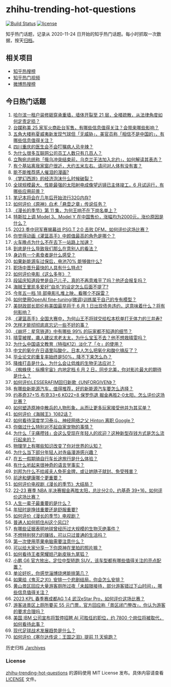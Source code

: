 # zhihu-trending-hot-questions

[![Build Status](https://github.com/justjavac/zhihu-trending-hot-questions/workflows/ci/badge.svg?branch=master)](https://github.com/justjavac/zhihu-trending-hot-questions/actions)
[![license](https://img.shields.io/github/license/justjavac/zhihu-trending-hot-questions)](https://github.com/justjavac/zhihu-trending-hot-questions/blob/master/LICENSE)

知乎热门话题，记录从 2020-11-24
日开始的知乎热门话题。每小时抓取一次数据，按天[归档](./archives)。

## 相关项目

- [知乎热搜榜](https://github.com/justjavac/zhihu-trending-top-search)
- [知乎热门视频](https://github.com/justjavac/zhihu-trending-hot-video)
- [微博热搜榜](https://github.com/justjavac/weibo-trending-hot-search)

## 今日热门话题

<!-- BEGIN -->
<!-- 最后更新时间 Wed May 03 2023 05:01:43 GMT+0800 (China Standard Time) -->

1. [哈尔滨一租户装修砸穿承重墙，墙体开裂至 21 层，全楼疏散，从法律角度如何定责定损？](https://www.zhihu.com/question/598700762)
1. [台媒称美 25 家军火商赴台军售，有哪些信息值得关注？会带来哪些影响？](https://www.zhihu.com/question/598740916)
1. [五角大楼称夏威夷新发现气球但「无威胁」，美官员称「相信不是中国的」，有哪些信息值得关注？](https://www.zhihu.com/question/598703014)
1. [四川重庆的医生会不会叮嘱病人忌辛辣？](https://www.zhihu.com/question/597926875)
1. [为什么很多互联网公司员工人数只有几百人？](https://www.zhihu.com/question/264687820)
1. [立陶宛总统称「俄乌冲突结束前，乌克兰无法加入北约」，如何解读其表态？](https://www.zhihu.com/question/598619777)
1. [有个基站离我家窗户很近，大约五米左右。请问对人体有没有害？](https://www.zhihu.com/question/593255596)
1. [能不能推荐感人催泪的漫画?](https://www.zhihu.com/question/403580229)
1. [《梦幻西游》的经济泡沫什么时候破裂？](https://www.zhihu.com/question/391240352)
1. [全球规模最大、性能最强的太阳射电成像望远镜已主体竣工，6 月试运行，有哪些应用前景？](https://www.zhihu.com/question/598737544)
1. [笔记本将会在几年后开始流行32G内存?](https://www.zhihu.com/question/576909246)
1. [如何评价《原神》白术「悬壶之章」传说任务？](https://www.zhihu.com/question/598751278)
1. [《漫长的季节》第 11 集，为何王响不在下岗名单上？](https://www.zhihu.com/question/598538553)
1. [特斯拉上调 Model 3、Model Y 在中国售价，涨幅均为2000元，涨价原因是什么？](https://www.zhihu.com/question/598717380)
1. [2023 季中冠军赛揭幕战 PSG.T 2:0 击败 DFM，如何评价这场比赛？](https://www.zhihu.com/question/598752979)
1. [你觉得动画《灌篮高手》中颜值最高的角色是哪个？](https://www.zhihu.com/question/459263961)
1. [火车晚点为什么不在去下一站路上加速？](https://www.zhihu.com/question/595921159)
1. [到底是什么导致我们那么在意别人的看法？](https://www.zhihu.com/question/595661637)
1. [身边有一个素食者是什么感受？](https://www.zhihu.com/question/309489608)
1. [如果新能源车过保后，电池70% 能够做什么?](https://www.zhihu.com/question/595809866)
1. [职场中晋升最快的人具有什么特点?](https://www.zhihu.com/question/587455698)
1. [如何评价电影《这么多年》？](https://www.zhihu.com/question/597460806)
1. [段延庆知道段誉是自己儿子，真的不再意难平了吗？他还会报复吗？](https://www.zhihu.com/question/598467267)
1. [海贼王里凯多爱好“自杀”的设定怎么后面不提了?](https://www.zhihu.com/question/597624370)
1. [今年五一档 18 部电影扎堆上映，看哪个不踩雷？](https://www.zhihu.com/question/598402429)
1. [如何使用OpenAI fine-tuning(微调)训练属于自己的专有模型？](https://www.zhihu.com/question/591066880)
1. [美财政部长耶伦称美国最早将于 6 月 1 日出现债务违约，这意味着什么？将有何影响？](https://www.zhihu.com/question/598701209)
1. [《灌篮高手》全国大赛中，为何山王不将球交给松本稔单打无体力的三井寿?](https://www.zhihu.com/question/597432780)
1. [怎样才能彻彻底底忘记一些不好的事？](https://www.zhihu.com/question/598545534)
1. [《崩坏：星穹铁道》中有哪些 99% 的玩家都不知道的细节？](https://www.zhihu.com/question/598251503)
1. [晴雯被撵，袭人建议求老太太，为什么宝玉不去？他不想救晴雯吗？](https://www.zhihu.com/question/587038173)
1. [为什么中国语文教育（特指K12）淡化了「々」的使用？](https://www.zhihu.com/question/589118221)
1. [中文的氧化在日语里叫酸化，日本人怎么把氧化和酸化搞反了？](https://www.zhihu.com/question/598419529)
1. [毕业论文的重复率始终是50%，降不下来怎么办？](https://www.zhihu.com/question/585270429)
1. [降维打击是什么，为什么会让低维的生物无法应对？](https://www.zhihu.com/question/598475696)
1. [《蜘蛛侠：纵横宇宙》内地定档 6 月 2 日，同步北美，你对影片最大的期待是什么？](https://www.zhihu.com/question/598230330)
1. [如何评价LESSERAFIM回归新歌《UNFORGIVEN》？](https://www.zhihu.com/question/598667480)
1. [有哪些新能源汽车，值得推荐，好的新能源汽车要怎么选择？](https://www.zhihu.com/question/593526964)
1. [约基奇37+15 布克33+6 KD22+8 保罗伤退 掘金再胜2-0太阳，怎么评价这场比赛？](https://www.zhihu.com/question/598713534)
1. [如何塑造原神中散兵的人物形象，从而让更多玩家接受他并为其买单？](https://www.zhihu.com/question/598564675)
1. [如何评价《海贼王》1082话？](https://www.zhihu.com/question/598374559)
1. [如何看待深度学习泰斗、神经网络之父 Hinton 离职 Google？](https://www.zhihu.com/question/598709243)
1. [你做过什么特别对不起自家宠物的事情？](https://www.zhihu.com/question/61803257)
1. [为什么「无痛攒钱」会这么受现在年轻人的欢迎？这种新型存钱方式是怎么流行起来的？](https://www.zhihu.com/question/597461349)
1. [物理学上有哪些知识改变了你对世界的认知？](https://www.zhihu.com/question/577483982)
1. [为什么当下部分年轻人对寺庙漫游感兴趣？](https://www.zhihu.com/question/597005538)
1. [在五一假期骑自行车长途旅行是什么体验？](https://www.zhihu.com/question/598262798)
1. [有什么听起来很神奇的语言学事实？](https://www.zhihu.com/question/588032215)
1. [刘邦为什么不给戚夫人免死金牌，或让她随子就封、免受残害？](https://www.zhihu.com/question/598361065)
1. [前途和健康哪个更重要？](https://www.zhihu.com/question/598541573)
1. [如何评价电视剧《漫长的季节》大结局？](https://www.zhihu.com/question/598631803)
1. [22-23 赛季 NBA 半决赛掘金再胜太阳，总比分2:0，约基奇 39+16，如何评价这场比赛？](https://www.zhihu.com/question/598701320)
1. [人生一辈子最重要的是什么？](https://www.zhihu.com/question/598642453)
1. [年轻时是挣钱重要还是舒服重要?](https://www.zhihu.com/question/595109955)
1. [如何评价《漫长的季节》电视剧？](https://www.zhihu.com/question/598613774)
1. [普通人如何抓住AI这个风口?](https://www.zhihu.com/question/591256543)
1. [有哪些证据表明地球曾经历过大规模的生物灭绝事件？](https://www.zhihu.com/question/598337770)
1. [不想特别努力的赚钱，可以只过普通的生活吗？](https://www.zhihu.com/question/598488433)
1. [第一次使用苹果电脑需要注意什么？](https://www.zhihu.com/question/569810223)
1. [可以给大家分享一下你原神在里拍的照片嘛？](https://www.zhihu.com/question/570751110)
1. [如何看待王者荣耀妲己新皮肤九尾狐？](https://www.zhihu.com/question/598048730)
1. [小鹏 G6 官方放出，定位中型轿跑 SUV，该车型都有哪些值得关注的亮点配置？](https://www.zhihu.com/question/593471761)
1. [单论好吃，你感觉淄博烧烤能排第几？](https://www.zhihu.com/question/598536889)
1. [如果给《鬼灭之刃》安排一个悲剧结局，你会怎么安排？](https://www.zhihu.com/question/579696789)
1. [黄山景区回应大量游客厕所过夜「未超限接待，部分游客错过下山时间」，哪些信息值得关注？](https://www.zhihu.com/question/598534067)
1. [2023 KPL 春季赛成都AG 1:4 武汉eStar Pro，如何评价这场比赛？](https://www.zhihu.com/question/598633049)
1. [游客进景区上厕所要买 55 元门票，官方回应称「景区闭门整改」，你认为游客的要求合理吗？](https://www.zhihu.com/question/598509856)
1. [美国 IBM 公司宣布将暂停招聘 AI 可胜任的职位，约 7800 个岗位将被取代，如何看待此事？](https://www.zhihu.com/question/598701219)
1. [现代足球战术发展趋势是什么？](https://www.zhihu.com/question/598545462)
1. [如何评价《塞尔达传说：王国之泪》提前 11 天偷跑？](https://www.zhihu.com/question/598669492)

<!-- END -->

历史归档 [./archives](./archives)

### License

[zhihu-trending-hot-questions](https://github.com/justjavac/zhihu-trending-hot-questions)
的源码使用 MIT License 发布。具体内容请查看 [LICENSE](./LICENSE) 文件。
